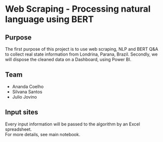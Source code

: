 # Web Scraping - Processing natural language using BERT

## Purpose
The first purpose of this project is to use web scraping, NLP and BERT Q&A to collect real state information from Londrina, Parana, Brazil.
Secondly, we will dispose the cleaned data on a Dashboard, using Power BI. 

## Team
- Ananda Coelho
- Silvana Santos
- Julio Jovino

## Input sites
Every input information will be passed to the algorithm by an Excel spreadsheet.  
For more details, see main notebook.
